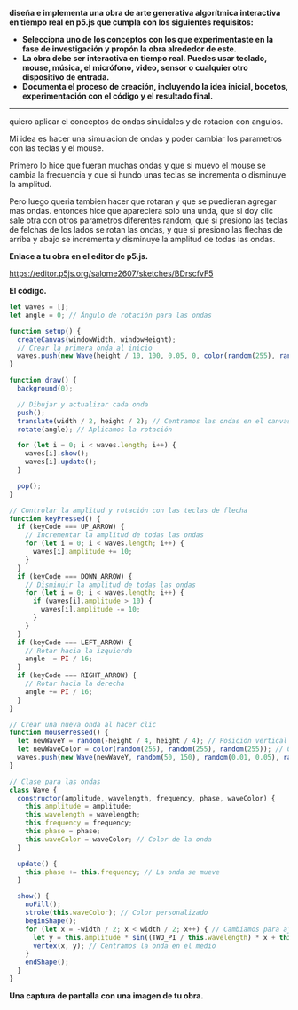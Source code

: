 **diseña e implementa una obra de arte generativa algorítmica interactiva en tiempo real en p5.js que cumpla con los siguientes requisitos:**

- **Selecciona uno de los conceptos con los que experimentaste en la fase de investigación y propón la obra alrededor de este.**
- **La obra debe ser interactiva en tiempo real. Puedes usar teclado, mouse, música, el micrófono, video, sensor o cualquier otro dispositivo de entrada.**
- **Documenta el proceso de creación, incluyendo la idea inicial, bocetos, experimentación con el código y el resultado final.**

---------------------
quiero aplicar el conceptos de ondas sinuidales y de rotacion con angulos. 

Mi idea es hacer una simulacion de ondas y poder cambiar los parametros con las teclas y el mouse.

Primero lo hice que fueran muchas ondas y que si muevo el mouse se cambia la frecuencia y que si hundo unas teclas se incrementa o disminuye la amplitud. 

Pero luego queria tambien hacer que rotaran y que se puedieran agregar mas ondas. entonces hice que apareciera solo una unda, que si doy clic sale otra con otros parametros diferentes random, que si presiono las teclas de felchas de los lados se rotan las ondas, y que si presiono las flechas de arriba y abajo se incrementa y disminuye la amplitud de todas las ondas. 


**Enlace a tu obra en el editor de p5.js.**

https://editor.p5js.org/salome2607/sketches/BDrscfvF5

**El código.**

```js
let waves = [];
let angle = 0; // Ángulo de rotación para las ondas

function setup() {
  createCanvas(windowWidth, windowHeight);
  // Crear la primera onda al inicio
  waves.push(new Wave(height / 10, 100, 0.05, 0, color(random(255), random(255), random(255)))); 
}

function draw() {
  background(0);

  // Dibujar y actualizar cada onda
  push();
  translate(width / 2, height / 2); // Centramos las ondas en el canvas
  rotate(angle); // Aplicamos la rotación

  for (let i = 0; i < waves.length; i++) {
    waves[i].show();
    waves[i].update();
  }

  pop();
}

// Controlar la amplitud y rotación con las teclas de flecha
function keyPressed() {
  if (keyCode === UP_ARROW) {
    // Incrementar la amplitud de todas las ondas
    for (let i = 0; i < waves.length; i++) {
      waves[i].amplitude += 10;
    }
  }
  if (keyCode === DOWN_ARROW) {
    // Disminuir la amplitud de todas las ondas
    for (let i = 0; i < waves.length; i++) {
      if (waves[i].amplitude > 10) {
        waves[i].amplitude -= 10;
      }
    }
  }
  if (keyCode === LEFT_ARROW) {
    // Rotar hacia la izquierda
    angle -= PI / 16;
  }
  if (keyCode === RIGHT_ARROW) {
    // Rotar hacia la derecha
    angle += PI / 16;
  }
}

// Crear una nueva onda al hacer clic
function mousePressed() {
  let newWaveY = random(-height / 4, height / 4); // Posición vertical aleatoria
  let newWaveColor = color(random(255), random(255), random(255)); // Color aleatorio
  waves.push(new Wave(newWaveY, random(50, 150), random(0.01, 0.05), random(TWO_PI), newWaveColor));
}

// Clase para las ondas
class Wave {
  constructor(amplitude, wavelength, frequency, phase, waveColor) {
    this.amplitude = amplitude;
    this.wavelength = wavelength;
    this.frequency = frequency;
    this.phase = phase;
    this.waveColor = waveColor; // Color de la onda
  }

  update() {
    this.phase += this.frequency; // La onda se mueve
  }

  show() {
    noFill();
    stroke(this.waveColor); // Color personalizado
    beginShape();
    for (let x = -width / 2; x < width / 2; x++) { // Cambiamos para ajustar a la traslación
      let y = this.amplitude * sin((TWO_PI / this.wavelength) * x + this.phase); // Función seno para la onda
      vertex(x, y); // Centramos la onda en el medio
    }
    endShape();
  }
}
```

**Una captura de pantalla con una imagen de tu obra.**

